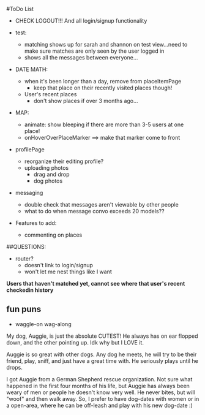 #ToDo List
- CHECK LOGOUT!!! And all login/signup functionality


- test:
  - matching shows up for sarah and shannon on test view...need to make sure matches are only seen by the user logged in
  - shows all the messages between everyone...

- DATE MATH:
  - when it's been longer than a day, remove from placeItemPage
    - keep that place on their recently visited places though!
  - User's recent places
    - don't show places if over 3 months ago...

- MAP:
  - animate: show bleeping if there are more than 3-5 users at one place!
  - onHoverOverPlaceMarker ==> make that marker come to front

- profilePage
  - reorganize their editing profile?
  - uploading photos
    - drag and drop
    - dog photos
  <!-- - show all of the matches a user has received! -->

- messaging
  - double check that messages aren't viewable by other people
  - what to do when message convo exceeds 20 models??

- Features to add:  
  - commenting on places


##QUESTIONS:
  - router?
    - doesn't link to login/signup
    - won't let me nest things like I want


<Link to={`posts/${post._id}`}></Link>


**Users that haven't matched yet, cannot see where that user's recent checkedin history**


## fun puns
 - waggle-on wag-along


 My dog, Auggie, is just the absolute CUTEST! He always has on ear flopped down, and the other pointing up. Idk why but I LOVE it.

 Auggie is so great with other dogs. Any dog he meets, he will try to be their friend, play, sniff, and just have a great time with. He seriously plays until he drops.

 I got Auggie from a German Shepherd rescue organization. Not sure what happened in the first four months of his life, but Auggie has always been weary of men or people he doesn't know very well. He never bites, but will "woof" and then walk away. So, I prefer to have dog-dates with women or in a open-area, where he can be off-leash and play with his new dog-date :)
